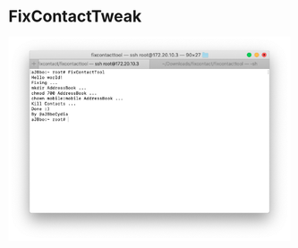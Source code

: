 # FixContactTweak


<img src="https://raw.githubusercontent.com/aJBbo/FixContactsTweak/master/FixContactTool.png" width="600"/> 


